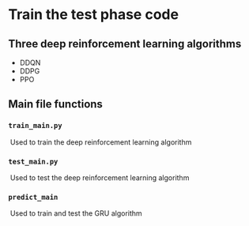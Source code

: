 # Train the test phase code

## Three deep reinforcement learning algorithms

- DDQN
- DDPG
- PPO

## Main file functions

### `train_main.py`

​	Used to train the deep reinforcement learning algorithm

### `test_main.py`

​	Used to test the deep reinforcement learning algorithm

### `predict_main `

​	Used to train and test the GRU algorithm

